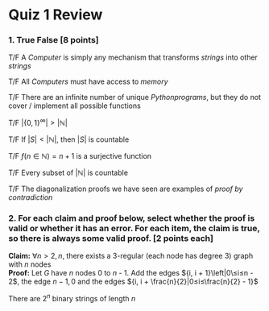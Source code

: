 # Quiz 1 Review

### 1. True False [8 points]
T/F A $Computer$ is simply any mechanism that transforms $strings$ into other $strings$

T/F All $Computers$ must have access to $memory$

T/F There are an infinite number of unique $Python programs$, but they do not cover / implement all possible functions

T/F $\left| \{0,1\}^\infty \right| > \left|{ℕ}\right|$

T/F If $\left|S\right| < \left|ℕ\right|$, then $\left|S\right|$ is countable

T/F $f(n \in ℕ) = n + 1$ is a surjective function

T/F Every subset of $\left|ℕ\right|$ is countable

T/F The diagonalization proofs we have seen are examples of _proof by contradiction_

### 2. For each claim and proof below, select whether the proof is valid or whether it has an error. For each item, the claim is true, so  there is always some valid proof. [2 points each]

**Claim:** $∀ n > 2, n % 2 = 0$, there exists a 3-regular (each node has degree 3) graph with $n$ nodes  
**Proof:** Let $G$ have $n$ nodes 0 to $n$ - 1. Add the edges ${i, i + 1}\left|0\≤i≤n - 2$, the edge ${n - 1, 0}$ and the edges ${i, i + \frac{n}{2}|0≤i≤\frac{n}{2} - 1}$

There are $2^n$ binary strings of length $n$

